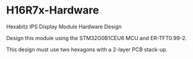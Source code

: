 # H16R7x-Hardware



Hexabitz IPS Display Module Hardware Design



Design this module using the STM32G0B1CEU6 MCU and ER-TFT0.99-2.



This design must use two hexagons with a 2-layer PCB stack-up.


